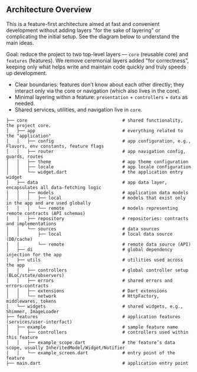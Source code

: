 ## Architecture Overview
This is a feature-first architecture aimed at fast and convenient development without adding layers "for the sake of layering" or complicating the initial setup. See the diagram below to understand the main ideas.

Goal: reduce the project to two top-level layers — `core` (reusable core) and `features` (features). We remove ceremonial layers added "for correctness", keeping only what helps write and maintain code quickly and truly speeds up development.

- Clear boundaries: features don’t know about each other directly; they interact only via the core or navigation (which also lives in the core).
- Minimal layering within a feature: `presentation` + `controllers` + `data` as needed.
- Shared services, utilities, and navigation live in `core`.

```
├── core                                    # shared functionality, the project core.
│   ├── app                                 # everything related to the "application"
│   │   ├── config                          # app configuration, e.g., Flavors, env constants, feature flags
│   │   ├── router                          # app navigation config, guards, routes
│   │   ├── theme                           # app theme configuration
│   │   ├── locale                          # app locale configuration
│   │   └── widget.dart                     # the application entry widget
│   ├── data                                # app data layer, encapsulates all data-fetching logic
│   │   ├── models                          # application data models
│   │   │   ├── local                       # models that exist only in the app and are used globally
│   │   │   └── remote                      # models representing remote contracts (API schemas)
│   │   ├── repository                      # repositories: contracts and implementations
│   │   └── sources                         # data sources
│   │       ├── local                       # local data source (DB/cache)
│   │       └── remote                      # remote data source (API)
│   ├── di                                  # global dependency injection for the app
│   ├── utils                               # utilities used across the app
│   │   ├── controllers                     # global controller setup (BLoC/state/observers)
│   │   ├── errors                          # shared errors and errors-contracts
│   │   ├── extensions                      # Dart extensions
│   │   └── network                         # HttpFactory, middlewares, tokens
│   └── widgets                             # shared widgets, e.g., Shimmer, ImageLoader
├── features                                # application features (services/user-interfact)
│   ├── example                             # sample feature name
│   │   ├── controllers                     # controllers used within this feature
│   │   ├── example_scope.dart              # the feature’s data scope, usually InheritedModel/Widget/Notifier
│   │   └── example_screen.dart             # entry point of the feature
├── main.dart                               # application entry point
```